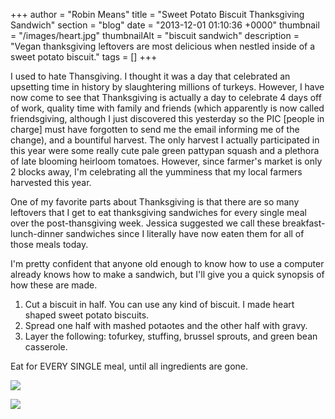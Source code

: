 +++
author = "Robin Means"
title = "Sweet Potato Biscuit Thanksgiving Sandwich"
section = "blog"
date = "2013-12-01 01:10:36 +0000"
thumbnail = "/images/heart.jpg"
thumbnailAlt = "biscuit sandwich"
description = "Vegan thanksgiving leftovers are most delicious when nestled inside of a sweet potato biscuit."
tags = []
+++

I used to hate Thansgiving. I thought it was a day that celebrated an upsetting time in history by slaughtering millions of turkeys. However, I have now come to see that Thanksgiving is actually a day to celebrate 4 days off of work, quality time with family and friends (which apparently is now called friendsgiving, although I just discovered this yesterday so the PIC [people in charge] must have forgotten to send me the email informing me of the change), and a bountiful harvest. The only harvest I actually participated in this year were some really cute pale green pattypan squash and a plethora of late blooming heirloom tomatoes. However, since farmer's market is only 2 blocks away, I'm celebrating all the yumminess that my local farmers harvested this year.

One of my favorite parts about Thanksgiving is that there are so many leftovers that I get to eat thanksgiving sandwiches for every single meal over the post-thansgiving week. Jessica suggested we call these breakfast-lunch-dinner sandwiches since I literally have now eaten them for all of those meals today.

I'm pretty confident that anyone old enough to know how to use a computer already knows how to make a sandwich, but I'll give you a quick synopsis of how these are made.

1. Cut a biscuit in half. You can use any kind of biscuit. I made heart shaped sweet potato biscuits.
2. Spread one half with mashed potaotes and the other half with gravy.
3. Layer the following: tofurkey, stuffing, brussel sprouts, and green bean casserole.

Eat for EVERY SINGLE meal, until all ingredients are gone.

![](/images/thanksgiving.jpg)

![](/images/thanksgiving2.jpg)

